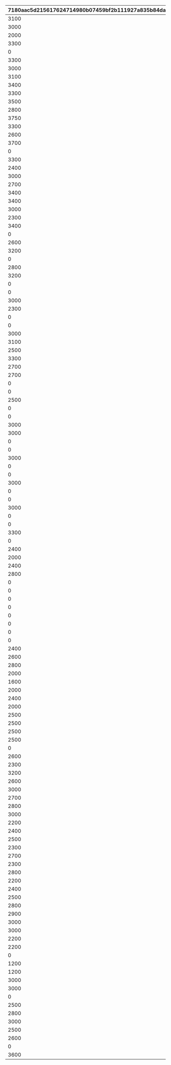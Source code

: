 |7180aac5d215617624714980b07459bf2b111927a835b84da5efa550cdf1f624|52dae1c6085e206e0cc8d8e798cbbeba1edf12c2397681595c8ae879b5cb01da|2a1bcdfb7ce62f7c2fa597d637f36aca586b9dc5c2713cb8174aeec4ec7cad60|85abaf669c2549b26ed3e60947e6361742ae45c1df7c1b6865107326f5fcd73b|d07955b82f7b71ae91f2b89caefeb3c730631c4b44ea7beaec798812a4b46548|5d9592cffcc16ccfaea19a7278dce33f648d0cdf15ddbc656af930e5c71fc1b7|272a022c8d52cc8b7a4adf6a3ca6bede2f0f883296dd0af1759252ed8d2edda9|1c1d5cd79a8ebccf114c296991490fbd580822e9c7c29a3bbd9bf26887dbe862|bf1be4420efd9dfa9095211beb3a6acedb8b1d2b361d948d2cc73f44dd7baf69|26865786659979c6dd3735df9905929acf458a2df9f64be6ef86f13fe36d86be|da22805a23fb98ba45b76b8ee6e9f2a88e1685f8fd2cdb1e08800abaa2f660f1|2ea3c29e5c38d08a470eddd085b42f108f687a0c3dee1332aa10e51c26cb0159|8dc361a0db12f23b105faee6a10d7bbbffdad17b44ab35760d6b6455d7aa6836|637626115516b4ce7ce335dc64c5e5a77a33e84b89359174e80b68c2373f42d8|52eafc497341075aac40bdc7aeb73a89da54c42792eda7d4313fb0d2ff3af8e2|12931df27ab84768a6ade55ec5644f72c1c2ffc7b0ae2206f663452b48eef2bf|241dadb8be0265914af6f83544fe01c381f75ee8256d443d08ea73e5e37a3651|d5ca7cf884e853a6160ca7e6f43e2e7756500c23244e8101a137be4337c768b8|66fd63f7d99109a8e5e826074c368e6e4eb3749b674dd3ca038415d43150b618|0c9e359a481f32df3563a55f38ad0efd231baa93650bcdbd56c308b8c31841c0|1d6d4103010ef809702b080a3c03293ed1763ec0717ae0428da40c7eb3bfaa0d|
| --- | --- | --- | --- | --- | --- | --- | --- | --- | --- | --- | --- | --- | --- | --- | --- | --- | --- | --- | --- | --- |
|3100|0|0|AccelBoardA|NONE|EnemyA|JumpOverTrap|1000|2500|NONE|NONE|1800|600|EnemyD|0|NONE|0|NONE|0|SpeedTerritoryA|1000|
|3000|0|0|AccelBoardA|NONE|EnemyC|AccelBoardA|800|2000|NONE|NONE|1300|500|SpeedTerritoryA|0|NONE|0|NONE|0|WholeCake|1001|
|2000|0|0|EnemyA_NoColl|NONE|Balloon|TrapA_NoCall|1000|1600|NONE|NONE|1300|400|SpeedTerritoryA_NoColl|0|NONE|0|NONE|0|EnemyB_NoColl|1002|
|3300|0|0|AccelBoardA|NONE|JumpOverTrap|AccelBoardA|1500|3000|NONE|NONE|2300|700|EnemyB|0|NONE|0|NONE|0|JumpOverTrap|1003|
|0|0|0|EnemyA|NONE|JumpOverTrap|NONE|1300|2700|NONE|NONE|1900|800|JumpOverTrap|0|NONE|0|NONE|0|SpeedTerritoryA|1004|
|3300|0|0|JumpOverEnemyC|NONE|JumpBoard|EnemyC|1500|2600|NONE|NONE|2000|300|SpeedTerritoryA|0|NONE|0|NONE|0|AccelBoardA|1005|
|3000|0|0|TrapA|NONE|EnemyA|AccelBoardA|1300|2500|NONE|TrapA|1800|700|TrapA|3700|NONE|0|NONE|0|JumpOverTrap|1006|
|3100|0|0|EnemyC|NONE|AccelBoardA|JumpOverTrap|1300|2400|NONE|NONE|1800|500|JumpOverTrap|0|NONE|0|NONE|0|EnemyC|1007|
|3400|0|0|JumpBoard|NONE|AccelBoardA|JumpOverTrap|1100|2700|NONE|EnemyC|2300|500|EnemyC|3700|NONE|0|NONE|0|AccelBoardA|1008|
|3300|0|0|TrapA_NoCall|NONE|Balloon|JumpOverTrap|1000|2900|NONE|SpeedTerritoryA|2000|400|EnemyA_NoColl|3700|NONE|0|NONE|0|JumpOverTrap|1009|
|3500|0|0|SpeedTerritoryA|NONE|JumpOverTrap|JumpOverTrap|1400|3000|NONE|NONE|2200|400|JumpOverTrap|0|NONE|0|NONE|0|EnemyB|1010|
|2800|0|0|SpeedTerritoryA|NONE|EnemyH|EnemyA|900|2400|NONE|AccelBoardA|1500|400|JumpBoard|3300|NONE|0|NONE|0|JumpOverTrap|1011|
|3750|0|0|SpeedTerritoryA_NoColl|NONE|Balloon|EnemyB|1200|2850|NONE|NONE|2200|300|SpeedTerritoryA_NoColl|0|NONE|0|NONE|0|JumpBoard|1012|
|3300|0|0|AccelBoardA|NONE|SpeedTerritoryA|TrapA|1400|2600|NONE|NONE|2100|900|TrapA|0|NONE|0|NONE|0|EnemyH|1013|
|2600|3500|0|SpeedTerritoryA|NONE|WholeCake|JumpOverTrap|1400|2200|JumpOverEnemyB|AccelBoardA|1800|400|TrapA|3000|NONE|0|NONE|0|JumpOverEnemyB|1014|
|3700|0|0|EnemyA_NoColl|NONE|Balloon|EnemyC|1100|2500|NONE|NONE|1900|600|SpeedTerritoryA_NoColl|0|NONE|0|NONE|0|TrapA_NoCall|1015|
|0|0|0|EnemyB|NONE|AccelBoardA|NONE|1400|3300|NONE|NONE|2300|600|AccelBoardA|0|NONE|0|NONE|0|TrapA|1016|
|3300|0|0|EnemyB|NONE|AccelBoardA|TrapA|1200|2500|NONE|NONE|1600|400|WholeCake|0|NONE|0|NONE|0|AccelBoardA|1017|
|2400|0|0|TrapA|NONE|TrapA|EnemyA_NoColl|900|1900|NONE|EnemyB_NoColl|1100|600|Balloon|2900|NONE|0|NONE|0|EnemyB_NoColl|1018|
|3000|0|0|TrapA|NONE|TrapA|AccelBoardA|1200|2500|NONE|TrapA|2000|500|TrapA|3800|NONE|0|NONE|0|EnemyA|1019|
|2700|3700|0|JumpBoard|NONE|AccelBoardA|TrapA|900|2300|EnemyH|EnemyH|1900|400|TrapA|3100|NONE|0|NONE|0|TrapA|1020|
|3400|0|0|Balloon|NONE|EnemyB|AccelBoardA|700|2400|NONE|NONE|1550|400|EnemyA_NoColl|0|NONE|0|NONE|0|TrapA_NoCall|1021|
|3400|0|0|TrapA|NONE|EnemyC|SpeedTerritoryA|1200|2500|NONE|NONE|1800|800|TrapA|0|NONE|0|NONE|0|AccelBoardA|1022|
|3000|0|0|TrapA|NONE|EnemyD|TrapA|1000|2000|NONE|TrapA|1500|500|JumpOverEnemyC|3500|NONE|0|NONE|0|WholeCake|1023|
|2300|3700|0|Balloon|NONE|EnemyC|EnemyB_NoColl|600|1800|JumpOverEnemyC|TrapA|1300|400|EnemyA_NoColl|3200|NONE|0|NONE|0|SpeedTerritoryA_NoColl|1024|
|3400|0|0|AccelBoardA|NONE|EnemyB|AccelBoardA|1300|2700|NONE|NONE|2000|900|AccelBoardA|0|NONE|0|NONE|0|AccelBoardA|1025|
|0|0|0|AccelBoardA|NONE|EnemyB|NONE|800|2500|NONE|NONE|1500|400|WholeCake|0|NONE|0|NONE|0|JumpBoard|1026|
|2600|0|0|TrapA|NONE|SpeedTerritoryA|EnemyA_NoColl|630|1700|NONE|JumpBoard|700|400|Balloon|3100|NONE|0|NONE|0|EnemyB_NoColl|1027|
|3200|0|0|AccelBoardA|NONE|SpeedTerritoryA|AccelBoardA|1400|2700|NONE|NONE|2300|600|EnemyH|0|NONE|0|NONE|0|TrapA|1028|
|0|0|0|TrapA|NONE|EnemyD|NONE|1000|2500|NONE|NONE|1700|500|SpeedTerritoryA|0|NONE|0|NONE|0|WarpGateA|1029|
|2800|0|0|AccelBoardA|NONE|WholeCake|TrapA|1500|2500|NONE|SpeedTerritoryA|2000|500|AccelBoardA|3500|NONE|0|NONE|0|TrapA|1030|
|3200|0|0|SpeedTerritoryA_NoColl|NONE|Balloon|EnemyH|1200|2900|NONE|AccelBoardA|2200|350|SpeedTerritoryA_NoColl|3500|NONE|0|NONE|0|TrapA|1031|
|0|0|0|EnemyA|NONE|AccelBoardA|NONE|1500|0|NONE|NONE|3000|700|EnemyA|0|NONE|0|NONE|0|NONE|1032|
|0|0|0|AccelBoardA|NONE|TrapA|NONE|1400|3100|NONE|NONE|2200|700|EnemyA|0|NONE|0|NONE|0|SpeedTerritoryA|1033|
|3000|0|0|JumpOverTrap|NONE|TrapA|JumpOverEnemyA|1000|2500|NONE|SpeedTerritoryB|2000|500|JumpOverEnemyC|3500|NONE|0|NONE|0|JumpOverEnemyD|1034|
|2300|3100|0|EnemyD|NONE|JumpOverTrap|EnemyB_NoColl|800|1500|EnemyB_NoColl|TrapA_NoCall|1200|400|TrapA|2700|NONE|0|NONE|0|Balloon|1035|
|0|0|0|SpeedTerritoryA|NONE|AccelBoardA|NONE|1200|0|NONE|NONE|2700|500|TrapA|0|NONE|0|NONE|0|NONE|1036|
|0|0|0|AccelBoardA|NONE|EnemyH|NONE|1000|3000|NONE|NONE|2000|500|TrapA|0|NONE|0|NONE|0|AccelBoardA|1037|
|3000|0|0|WholeCake|NONE|SpeedTerritoryB|AccelBoardA|1000|2700|NONE|AccelBoardA|2200|500|AccelBoardA|3500|NONE|0|NONE|0|EnemyB|1038|
|3100|0|0|TrapA|NONE|SpeedTerritoryA|NONE|1700|2400|NONE|NONE|2500|800|WarpGateA|0|NONE|0|NONE|0|NONE|1039|
|2500|0|0|EnemyD|NONE|EnemyB|WarpGateA|1000|1800|NONE|NONE|1400|500|JumpOverEnemyA|0|NONE|0|NONE|0|JumpOverEnemyA|1040|
|3300|0|0|TrapA|NONE|TrapA|AccelBoardA|1500|2800|NONE|NONE|2000|1000|AccelBoardA|0|NONE|0|NONE|0|EnemyD|1041|
|2700|0|0|TrapA|NONE|TrapA|JumpOverEnemyA|900|1800|NONE|AccelBoardA|1300|500|AccelBoardA|3300|NONE|0|NONE|0|WholeCake|1042|
|2700|0|0|EnemyC|NONE|AccelBoardA|TrapA|1100|2200|NONE|NONE|1500|500|AccelBoardA|0|NONE|0|NONE|0|EnemyD|1043|
|0|0|0|EnemyC|NONE|AccelBoardA|NONE|1400|3300|NONE|NONE|2300|500|JumpBoard|0|NONE|0|NONE|0|SpeedTerritoryB|1044|
|0|0|0|AccelBoardA|NONE|EnemyB|NONE|1900|2700|NONE|NONE|2300|1280|AccelBoardA|0|NONE|0|NONE|0|AccelBoardA|1045|
|2500|0|0|AccelBoardA|NONE|AccelBoardA|JumpBoard|900|2000|NONE|NONE|1300|400|AccelBoardA|0|NONE|0|NONE|0|EnemyB|1046|
|0|0|0|AccelBoardA|NONE|SpeedTerritoryB|NONE|1500|0|NONE|NONE|2400|700|WarpGateA|0|NONE|0|NONE|0|NONE|1047|
|0|0|0|AccelBoardA|NONE|EnemyH|NONE|1600|3100|NONE|NONE|2500|550|TrapA|0|NONE|0|NONE|0|TrapA|1048|
|3000|0|0|WholeCake|NONE|SpeedTerritoryB|TrapA|1000|2500|NONE|TrapA|2000|500|AccelBoardA|3500|NONE|0|NONE|0|JumpOverTrap|1049|
|3000|0|0|JumpOverTrap|NONE|JumpOverTrap|JumpOverTrap|1200|2400|NONE|JumpOverTrap|1800|600|JumpOverTrap|3600|NONE|0|NONE|0|JumpOverTrap|1050|
|0|0|0|JumpBoard|NONE|JumpBoard|NONE|1300|3000|NONE|NONE|2200|500|JumpBoard|0|NONE|0|NONE|0|JumpBoard|1051|
|0|0|0|JumpBoard|NONE|JumpBoard|NONE|1200|3500|NONE|NONE|2100|300|JumpBoard|0|NONE|0|NONE|0|SpeedTerritoryA|1052|
|3000|0|0|JumpOverTrap|NONE|JumpOverTrap|TrapA|1200|2400|NONE|TrapA|1800|600|JumpOverTrap|3600|NONE|0|NONE|0|TrapA|1053|
|0|0|0|NONE|NONE|JumpBoard|NONE|0|0|NONE|NONE|0|500|NONE|0|NONE|0|NONE|0|NONE|1054|
|0|0|0|JumpBoard|NONE|JumpBoard|NONE|1200|3500|NONE|NONE|2100|300|JumpBoard|0|NONE|0|NONE|0|EnemyB|1055|
|3000|0|0|JumpOverTrap|NONE|JumpOverTrap|JumpOverTrap|1200|2400|NONE|TrapA|1800|600|JumpOverTrap|3600|NONE|0|NONE|0|JumpOverTrap|1056|
|0|0|0|JumpBoard|NONE|JumpBoard|NONE|1500|0|NONE|NONE|2500|500|JumpBoard|0|NONE|0|NONE|0|NONE|1057|
|0|0|0|JumpBoard|NONE|JumpBoard|NONE|1200|3500|NONE|NONE|2100|300|JumpBoard|0|NONE|0|NONE|0|EnemyD|1058|
|3000|0|0|JumpOverTrap|NONE|JumpOverTrap|TrapA|1200|2400|NONE|TrapA|1800|600|JumpOverTrap|3600|NONE|0|NONE|0|JumpOverTrap|1059|
|0|0|0|JumpBoard|NONE|JumpBoard|NONE|2500|0|NONE|NONE|0|1300|NONE|0|NONE|0|NONE|0|NONE|1060|
|0|0|0|JumpBoard|NONE|JumpBoard|NONE|1200|3500|NONE|NONE|2100|300|JumpBoard|0|NONE|0|NONE|0|JumpOverEnemyB|1061|
|3300|0|0|TrapA|NONE|EnemyH|JumpOverTrap|1200|2600|NONE|NONE|1800|500|AccelBoardA|0|NONE|0|NONE|0|JumpOverTrap|1062|
|0|0|0|SpeedTerritoryB|NONE|JumpBoard|NONE|2300|0|NONE|NONE|3300|700|AccelBoardA|0|NONE|0|NONE|0|NONE|1063|
|2400|3200|0|Onigiri|NONE|SpeedTerritoryB|StoneFlyingItem|1200|2000|StoneFlyingItem|EnemyI|1600|600|StoneFlyingItem|2800|NONE|0|NONE|0|EnemyB|1064|
|2000|2800|3200|TrapA|EnemyI|EnemyH|StoneFlyingItem|800|1600|StoneFlyingItem|EnemyA|1200|400|Onigiri|2400|EnemyI|0|NONE|3600|EnemyB|1065|
|2400|3200|3600|EnemyA_NoColl|NONE|JumpBoard|EnemyB|800|2000|EnemyI|EnemyD|1600|400|EnemyI|2800|EnemyI|0|NONE|0|Onigiri|1066|
|2800|3600|0|AccelBoardA|NONE|AccelBoardA|Onigiri|1100|2400|EnemyA|EnemyB|1800|400|AccelBoardA|3200|NONE|0|NONE|0|SpeedTerritoryA|1067|
|0|0|0|WholeCake|NONE|WholeCake|NONE|1300|2700|NONE|NONE|2000|300|WholeCake|0|NONE|0|NONE|0|Onigiri|1068|
|0|0|0|WholeCake|NONE|WholeCake|NONE|1200|3200|NONE|NONE|2200|300|WholeCake|0|NONE|0|NONE|0|WholeCake|1069|
|0|0|0|WholeCake|NONE|WholeCake|NONE|1150|2550|NONE|NONE|1850|300|WholeCake|0|NONE|0|NONE|0|Onigiri|1070|
|0|0|0|WholeCake|NONE|WholeCake|NONE|1000|2400|NONE|NONE|1700|300|WholeCake|0|NONE|0|NONE|0|Onigiri|1071|
|0|0|0|SpeedTerritoryB|NONE|TrapA|NONE|800|1600|NONE|NONE|1200|400|EnemyA|0|NONE|0|NONE|0|WholeCake|1072|
|0|0|0|SpeedTerritoryB|NONE|TrapA|NONE|800|1600|NONE|NONE|1200|400|EnemyC|0|NONE|0|NONE|0|Balloon|1073|
|0|0|0|SpeedTerritoryB|NONE|TrapA|NONE|800|1600|NONE|NONE|1200|400|EnemyD|0|NONE|0|NONE|0|JumpBoard|1074|
|0|0|0|SpeedTerritoryB|NONE|TrapA|NONE|800|1600|NONE|NONE|1200|400|EnemyH|0|NONE|0|NONE|0|Onigiri|1075|
|2400|3600|0|JumpOverEnemyC|NONE|EnemyH|EnemyB|800|1800|EnemyI|StoneFlyingItem|1200|400|EnemyB|3000|NONE|0|NONE|0|Onigiri|1076|
|2600|3600|0|WholeCake|NONE|SpeedTerritoryA|EnemyD|800|2000|EnemyI|EnemyB|1600|400|SpeedTerritoryA|3200|NONE|0|NONE|0|Onigiri|1077|
|2800|3600|0|StoneFlyingItem|NONE|Surf|JumpOverTrap|800|2000|NONE|EnemyI|1600|400|EnemyC|3600|NONE|0|NONE|0|EnemyI|1078|
|2000|2800|0|JumpOverTrap|NONE|TrapA|StoneFlyingItem|800|1600|EnemyC|StoneFlyingItem|1200|400|TrapA|2400|NONE|0|NONE|0|Surf|1079|
|1600|2400|2800|EnemyA_NoColl|EnemyC|JumpBoard|EnemyD|700|1300|EnemyC|Surf|1000|400|TrapA_NoCall|2000|StoneFlyingItem|0|NONE|3200|EnemyC|1080|
|2000|3600|0|Surf|NONE|EnemyA|EnemyC|800|1600|JumpOverTrap|TrapA|1200|400|StoneFlyingItem|2800|NONE|0|NONE|0|EnemyC|1081|
|2400|3600|0|StoneFlyingItem|NONE|SurfB|EnemyC|800|2000|JumpOverTrap|EnemyC|1600|400|TrapA|3200|NONE|0|NONE|0|SurfB|1082|
|2000|3000|3400|SurfB|NONE|SpeedTerritoryA|Surf|800|1800|StoneFlyingItem|EnemyD|1100|400|StoneFlyingItem|2600|EnemyI|0|NONE|0|EnemyC|1083|
|2500|3600|0|EnemyB|NONE|Surf|SurfB|800|1800|EnemyD|EnemyI|1500|300|StoneFlyingItem|2800|NONE|0|NONE|0|EnemyD|1084|
|2500|3600|0|EnemyB|NONE|SurfB|SurfB|800|1800|EnemyD|EnemyI|1500|300|JumpOverTrap|2800|NONE|0|NONE|0|EnemyD|1085|
|2500|3600|0|EnemyB|NONE|Surf|SurfB|800|1800|JumpOverTrap|EnemyI|1500|300|StoneFlyingItem|2800|NONE|0|NONE|0|EnemyD|1086|
|2500|3600|0|EnemyB|NONE|Surf|SurfB|800|1800|TrapA|EnemyI|1500|300|StoneFlyingItem|2800|NONE|0|NONE|0|EnemyD|1087|
|0|0|0|NONE|NONE|Carpet500|NONE|0|0|NONE|NONE|0|400|NONE|0|NONE|0|NONE|0|NONE|1088|
|2600|3500|0|EnemyC|NONE|EnemyA|AccelBoardA|1000|2100|JumpOverEnemyA|JumpOverTrap|1500|500|TrapA|3000|NONE|0|NONE|0|JumpOverTrap|1089|
|2300|3300|0|SpeedTerritoryA|NONE|TrapA|EnemyC|900|1900|TrapA|EnemyD|1500|400|JumpOverEnemyA|2800|NONE|0|NONE|0|AccelBoardA|1090|
|3200|0|0|TrapA|NONE|WholeCake|EnemyA|1500|2700|NONE|NONE|2200|500|EnemyA|0|NONE|0|NONE|0|EnemyC|1091|
|2600|0|0|EnemyA|NONE|JumpOverTrap|SpeedTerritoryA|1100|2200|NONE|TrapA|1700|600|TrapA|3300|NONE|0|NONE|0|JumpOverEnemyA|1092|
|3000|0|0|EnemyB|NONE|Surf|EnemyI|900|2600|NONE|EnemyD|1500|500|StoneFlyingItem|3400|NONE|0|NONE|0|Onigiri|1093|
|2700|0|0|JumpOverTrap|NONE|EnemyD|EnemyI|800|2000|NONE|EnemyD|1300|400|Onigiri|3400|NONE|0|NONE|0|EnemyB|1094|
|2800|0|0|WholeCake|NONE|TrapA|EnemyD|1000|2300|NONE|StoneFlyingItem|1900|500|SpeedTerritoryA|3300|NONE|0|NONE|0|Onigiri|1095|
|3000|0|0|JumpBoard|NONE|JumpOverEnemyA|StoneFlyingItem|900|2500|NONE|EnemyD|1800|400|EnemyC|3500|NONE|0|NONE|0|Onigiri|1096|
|2200|3400|0|SpeedTerritoryA|NONE|EnemyA|AccelBoardA|800|1900|EnemyA|EnemyC|1400|400|AccelBoardA|3000|NONE|0|NONE|0|EnemyD|1097|
|2400|3300|0|AccelBoardA|NONE|TrapA|EnemyD|900|1900|TrapA|EnemyC|1500|500|EnemyC|3000|NONE|0|NONE|0|TrapA|1098|
|2500|0|0|TrapA|NONE|EnemyC|EnemyA|800|1900|NONE|EnemyC|1400|400|EnemyD|3000|NONE|0|NONE|0|AccelBoardA|1099|
|2300|3400|0|TrapA|NONE|EnemyA|EnemyH|900|1900|EnemyC|TrapA|1300|500|AccelBoardA|3000|NONE|0|NONE|0|SpeedTerritoryA|1100|
|2700|0|0|TrapA|NONE|EnemyA|EnemyC|1000|2100|NONE|TrapA|1600|600|SpeedTerritoryA|3300|NONE|0|NONE|0|EnemyC|1101|
|2300|3000|3400|EnemyA|NONE|TrapA|EnemyD|900|1900|EnemyA|TrapA|1500|500|AccelBoardA|2700|EnemyC|0|NONE|0|EnemyC|1102|
|2800|3600|0|EnemyD|NONE|EnemyC|EnemyC|1100|1900|EnemyD|SpeedTerritoryA|1500|600|TrapA|3300|NONE|0|NONE|0|SpeedTerritoryA|1103|
|2200|2900|3300|EnemyH|NONE|TrapA|AccelBoardA|1000|1800|SpeedTerritoryA|EnemyA|1400|600|TrapA|2600|EnemyD|0|NONE|0|EnemyA|1104|
|2400|3100|3500|JumpOverEnemyD|NONE|JumpOverEnemyA|EnemyH|1000|1900|EnemyH|JumpOverEnemyC|1500|500|EnemyD|2800|EnemyA|0|NONE|0|EnemyA|1105|
|2500|3500|0|EnemyA|NONE|JumpOverEnemyC|JumpOverEnemyB|900|2000|EnemyD|EnemyH|1500|500|JumpOverEnemyB|3100|NONE|0|NONE|0|EnemyH|1106|
|2800|0|0|JumpOverEnemyC|NONE|EnemyA|EnemyA|1200|2300|NONE|JumpOverEnemyB|1800|600|JumpOverEnemyC|3400|NONE|0|NONE|0|JumpOverEnemyA|1107|
|2900|0|0|EnemyH|NONE|JumpOverEnemyB|EnemyA|1000|2400|NONE|EnemyC|1700|500|JumpOverEnemyA|3500|NONE|0|NONE|0|JumpOverEnemyC|1108|
|3000|0|0|StoneFlyingItem|NONE|SurfC|EnemyI|1000|2000|NONE|NONE|1300|700|EnemyC|0|NONE|0|NONE|0|EnemyI|8001|
|3000|0|0|EnemyA|NONE|SurfC|EnemyI|1000|2000|NONE|NONE|1300|700|EnemyB|0|NONE|0|NONE|0|EnemyA|8002|
|2200|2800|3100|EnemyA|NONE|SurfB|JumpOverTrap|1300|1900|SpeedTerritoryB|SpeedTerritoryA|1600|300|JumpOverEnemyA|2500|AccelBoardA|0|NONE|0|TrapA|8003|
|2200|0|0|JumpBoard|NONE|SurfB|WarpGateA|1300|1800|NONE|WholeCake|1600|300|EnemyA_NoColl|3200|NONE|0|NONE|0|SpeedTerritoryA_NoColl|8004|
|0|0|0|Balloon|NONE|SurfB|NONE|1300|2400|NONE|NONE|2000|300|EnemyA_NoColl|0|NONE|0|NONE|0|SpeedTerritoryA_NoColl|8005|
|1200|1800|2100|EnemyA|SurfB|NONE|JumpOverTrap|300|900|SpeedTerritoryB|SpeedTerritoryA|600|0|JumpOverEnemyA|1500|AccelBoardA|0|NONE|3000|TrapA|8006|
|1200|3000|0|JumpBoard|NONE|NONE|WarpGateA|300|800|SurfB|WholeCake|600|0|EnemyA_NoColl|2200|NONE|0|NONE|0|SpeedTerritoryA_NoColl|8007|
|3000|0|0|Balloon|NONE|NONE|SurfB|300|1300|NONE|NONE|1000|0|EnemyA_NoColl|0|NONE|0|NONE|0|SpeedTerritoryA_NoColl|8008|
|3000|0|0|NONE|NONE|NONE|NONE|300|1300|NONE|NONE|1000|0|NONE|0|NONE|0|NONE|0|NONE|8009|
|0|0|0|AccelBoardA|NONE|AccelBoardA|NONE|1000|3100|NONE|NONE|2000|500|WarpGateA|0|NONE|0|NONE|0|JumpBoard|9990|
|2500|0|0|TrapA|NONE|AccelBoardA|EnemyB|800|2000|NONE|NONE|1300|500|TrapA|3000|NONE|0|NONE|0|JumpOverEnemyB|9991|
|2800|0|0|EnemyD|NONE|AccelBoardA|AccelBoardA|1100|2100|NONE|TrapA|1400|500|JumpOverEnemyB|3300|NONE|0|NONE|0|EnemyB|9992|
|3000|3600|0|JumpOverEnemyA|NONE|AccelBoardA|EnemyC|1200|2500|EnemyA|EnemyA|2000|500|EnemyA|3300|NONE|0|NONE|0|AccelBoardA|9993|
|2500|0|0|AccelBoardA|NONE|WholeCake|AccelBoardA|1000|2000|NONE|AccelBoardA|1500|300|AccelBoardA|3000|NONE|0|NONE|0|AccelBoardA|9994|
|2600|0|0|EnemyB|NONE|JumpOverEnemyA|JumpOverTrap|900|1700|NONE|JumpOverEnemyA|1400|500|JumpOverTrap|3000|NONE|0|NONE|0|SpeedTerritoryA|9995|
|0|0|0|WarpGateA|NONE|JumpOverEnemyB|NONE|700|2700|NONE|NONE|1900|400|AccelBoardA|0|NONE|0|NONE|0|AccelBoardA|9996|
|3600|0|0|StoneFlyingItem|NONE|Onigiri|StoneFlyingItem|700|2700|NONE|NONE|1900|400|EnemyA|0|NONE|0|NONE|0|StoneFlyingItem|9997|